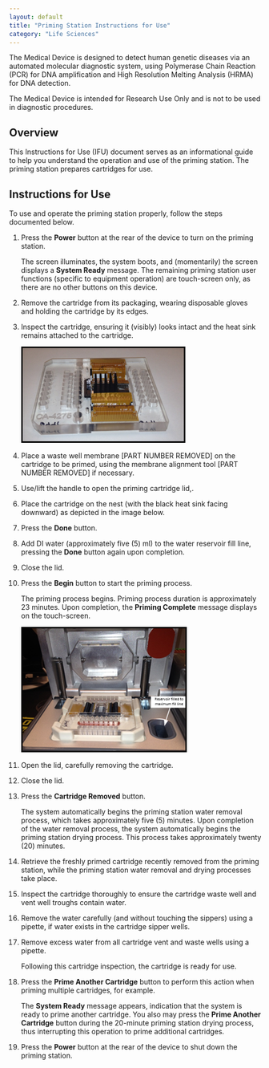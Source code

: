 ```yaml
---
layout: default
title: "Priming Station Instructions for Use"
category: "Life Sciences"
---
```


The Medical Device is designed to detect human genetic diseases via an automated molecular diagnostic system, using Polymerase Chain Reaction (PCR) for DNA amplification and High Resolution Melting Analysis (HRMA) for DNA detection.

The Medical Device is intended for Research Use Only and is not to be used in diagnostic procedures.

## Overview
This Instructions for Use (IFU) document serves as an informational guide to help you understand the operation and use of the priming station. The priming station prepares cartridges for use. 

## Instructions for Use
To use and operate the priming station properly, follow the steps documented below.
1. Press the **Power** button at the rear of the device to turn on the priming station.
    
    The screen illuminates, the system boots, and (momentarily) the screen displays a **System Ready** message.
    The remaining priming station user functions (specific to equipment operation) are touch-screen only, as there are no other buttons on this device.
1. Remove the cartridge from its packaging, wearing disposable gloves and holding the cartridge by its edges.
1. Inspect the cartridge, ensuring it (visibly) looks intact and the heat sink remains attached to the cartridge.

    ![IFU](/img/ifu1.png)

1. Place a waste well membrane [PART NUMBER REMOVED] on the cartridge to be primed, using the membrane alignment tool [PART NUMBER REMOVED] if necessary.
1. Use/lift the handle to open the priming cartridge lid,.
1. Place the cartridge on the nest (with the black heat sink facing downward) as depicted in the image below.
1. Press the **Done** button.
1. Add DI water (approximately five (5) ml) to the water reservoir fill line, pressing the **Done** button again upon completion.
1. Close the lid.
1. Press the **Begin** button to start the priming process.
    
    The priming process begins. Priming process duration is approximately 23 minutes. Upon completion, the **Priming Complete** message displays on the touch-screen.

    ![IFU](/img/ifu2.png)

1. Open the lid, carefully removing the cartridge.
1. Close the lid.
1. Press the **Cartridge Removed** button.
    
    The system automatically begins the priming station water removal process, which takes approximately five (5) minutes. Upon completion of the water removal process, the system automatically begins the priming station drying process. This process takes approximately twenty (20) minutes.
1. Retrieve the freshly primed cartridge recently removed from the priming station, while the priming station water removal and drying processes take place.
1. Inspect the cartridge thoroughly to ensure the cartridge waste well and vent well troughs contain water. 
1. Remove the water carefully (and without touching the sippers) using a pipette, if water exists in the cartridge sipper wells.
1. Remove excess water from all cartridge vent and waste wells using a pipette.
    
    Following this cartridge inspection, the cartridge is ready for use.
1. Press the **Prime Another Cartridge** button to perform this action when priming multiple cartridges, for example. 
    
    The **System Ready** message appears, indication that the system is ready to prime another cartridge. You also may press the **Prime Another Cartridge** button during the 20-minute priming station drying process, thus interrupting this operation to prime additional cartridges.
1. Press the **Power** button at the rear of the device to shut down the priming station.
    





